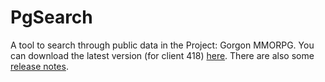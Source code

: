 # PgSearch

A tool to search through public data in the Project: Gorgon MMORPG. You can download the latest version (for client 418) [here](https://github.com/dlebansais/PgSearch-Disclosed/releases/download/v1.1.418.696/PgSearch.exe).
There are also some [release notes](https://github.com/dlebansais/PgSearch-Disclosed/blob/master/ReleaseNotes.md).
